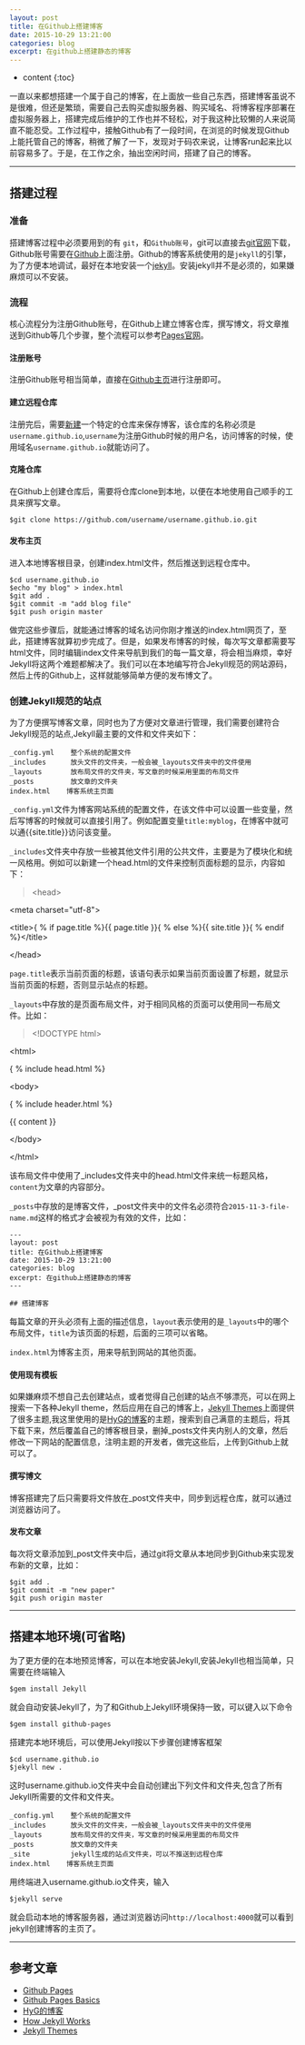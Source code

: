 ```yaml
---
layout: post
title: 在Github上搭建博客
date: 2015-10-29 13:21:00
categories: blog
excerpt: 在github上搭建静态的博客
---
```


* content
{:toc}

一直以来都想搭建一个属于自己的博客，在上面放一些自己东西，搭建博客虽说不是很难，但还是繁琐，需要自己去购买虚拟服务器、购买域名、将博客程序部署在虚拟服务器上，搭建完成后维护的工作也并不轻松，对于我这种比较懒的人来说简直不能忍受。工作过程中，接触Github有了一段时间，在浏览的时候发现Github上能托管自己的博客，稍微了解了一下，发现对于码农来说，让博客run起来比以前容易多了。于是，在工作之余，抽出空闲时间，搭建了自己的博客。

---

## 搭建过程

### 准备

搭建博客过程中必须要用到的有 `git`，和`Github账号`，git可以直接去[git官网](http://git-scm.com/download/)下载，Github账号需要在[Github](https://github.com)上面注册。Github的博客系统使用的是`jekyll`的引擎，为了方便本地调试，最好在本地安装一个[jekyll](http://jekyll.bootcss.com/)。安装jekyll并不是必须的，如果嫌麻烦可以不安装。

### 流程

核心流程分为注册Github账号，在Github上建立博客仓库，撰写博文，将文章推送到Github等几个步骤，整个流程可以参考[Pages官网](https://pages.github.com/)。

#### 注册账号

注册Github账号相当简单，直接在[Github主页](https://github.com)进行注册即可。

#### 建立远程仓库

注册完后，需要[新建](https://github.com/new)一个特定的仓库来保存博客，该仓库的名称必须是`username.github.io`,`username`为注册Github时候的用户名，访问博客的时候，使用域名`username.github.io`就能访问了。

#### 克隆仓库

在Github上创建仓库后，需要将仓库clone到本地，以便在本地使用自己顺手的工具来撰写文章。

    $git clone https://github.com/username/username.github.io.git

#### 发布主页

进入本地博客根目录，创建index.html文件，然后推送到远程仓库中。

	$cd username.github.io
	$echo "my blog" > index.html
	$git add .	
	$git commit -m "add blog file"
	$git push origin master

做完这些步骤后，就能通过博客的域名访问你刚才推送的index.html网页了，至此，搭建博客就算初步完成了。但是，如果发布博客的时候，每次写文章都需要写html文件，同时编辑index文件来导航到我们的每一篇文章，将会相当麻烦，幸好Jekyll将这两个难题都解决了。我们可以在本地编写符合Jekyll规范的网站源码，然后上传的Github上，这样就能够简单方便的发布博文了。

### 创建Jekyll规范的站点

为了方便撰写博客文章，同时也为了方便对文章进行管理，我们需要创建符合Jekyll规范的站点,Jekyll最主要的文件和文件夹如下：

    _config.yml    整个系统的配置文件
	_includes      放头文件的文件夹，一般会被_layouts文件夹中的文件使用
	_layouts       放布局文件的文件夹，写文章的时候采用里面的布局文件
	_posts         放文章的文件夹	
	index.html    博客系统主页面

`_config.yml`文件为博客网站系统的配置文件，在该文件中可以设置一些变量，然后写博客的时候就可以直接引用了。例如配置变量`title:myblog`，在博客中就可以通\{\{site.title\}\}访问该变量。

`_includes`文件夹中存放一些被其他文件引用的公共文件，主要是为了模块化和统一风格用。例如可以新建一个head.html的文件来控制页面标题的显示，内容如下：

> \<head\>
>
   \<meta charset="utf-8"\>
>
   \<title\>\{ % if page.title %\}\{\{ page.title \}\}\{ % else %\}\{\{ site.title \}\}\{ % endif %\}\</title\>
>
   \</head\>
  
`page.title`表示当前页面的标题，该语句表示如果当前页面设置了标题，就显示当前页面的标题，否则显示站点的标题。

`_layouts`中存放的是页面布局文件，对于相同风格的页面可以使用同一布局文件。比如：

> \<\!DOCTYPE html\>
>	
  \<html\>
>
   \{ % include head.html %\}
>			
   \<body\>
>		
   \{ % include header.html %\}   
>			
   \{\{ content \}\}
>			
   \</body\>
>		
   \</html\>
>	

该布局文件中使用了_includes文件夹中的head.html文件来统一标题风格，`content`为文章的内容部分。

`_posts`中存放的是博客文件，_post文件夹中的文件名必须符合`2015-11-3-file-name.md`这样的格式才会被视为有效的文件，比如：

    ---
    layout: post
    title: 在Github上搭建博客
    date: 2015-10-29 13:21:00
    categories: blog
    excerpt: 在github上搭建静态的博客
    ---

    ## 搭建博客

每篇文章的开头必须有上面的描述信息，`layout`表示使用的是`_layouts`中的哪个布局文件，`title`为该页面的标题，后面的三项可以省略。

`index.html`为博客主页，用来导航到网站的其他页面。

#### 使用现有模板

如果嫌麻烦不想自己去创建站点，或者觉得自己创建的站点不够漂亮，可以在网上搜索一下各种Jekyll theme，然后应用在自己的博客上，[Jekyll Themes](http://jekyllthemes.org)上面提供了很多主题,我这里使用的是[HyG的博客](https://github.com/Gaohaoyang/gaohaoyang.github.io)的主题，搜索到自己满意的主题后，将其下载下来，然后覆盖自己的博客根目录，删掉_posts文件夹内别人的文章，然后修改一下网站的配置信息，注明主题的开发者，做完这些后，上传到Github上就可以了。

#### 撰写博文

博客搭建完了后只需要将文件放在_post文件夹中，同步到远程仓库，就可以通过浏览器访问了。

#### 发布文章

每次将文章添加到_post文件夹中后，通过git将文章从本地同步到Github来实现发布新的文章，比如：

    $git add .
	$git commit -m "new paper"
	$git push origin master

---

## 搭建本地环境(可省略)

为了更方便的在本地预览博客，可以在本地安装Jekyll,安装Jekyll也相当简单，只需要在终端输入

    $gem install Jekyll

就会自动安装Jekyll了，为了和Github上Jekyll环境保持一致，可以键入以下命令

    $gem install github-pages

搭建完本地环境后，可以使用Jekyll按以下步骤创建博客框架

    $cd username.github.io
	$jekyll new .

这时username.github.io文件夹中会自动创建出下列文件和文件夹,包含了所有Jekyll所需要的文件和文件夹。

    _config.yml    整个系统的配置文件
	_includes      放头文件的文件夹，一般会被_layouts文件夹中的文件使用
	_layouts       放布局文件的文件夹，写文章的时候采用里面的布局文件
	_posts         放文章的文件夹	
	_site          jekyll生成的站点文件夹，可以不推送到远程仓库
	index.html    博客系统主页面

用终端进入username.github.io文件夹，输入

    $jekyll serve

就会启动本地的博客服务器，通过浏览器访问`http://localhost:4000`就可以看到jekyll创建博客的主页了。

---

## 参考文章

* [Github Pages](https://pages.github.com/)
* [Github Pages Basics](https://help.github.com/categories/github-pages-basics/)
* [HyG的博客](https://gaohaoyang.github.io)
* [How Jekyll Works](http://jekyllbootstrap.com/lessons/jekyll-introduction.html)
* [Jekyll Themes](http://jekyllthemes.org/)
